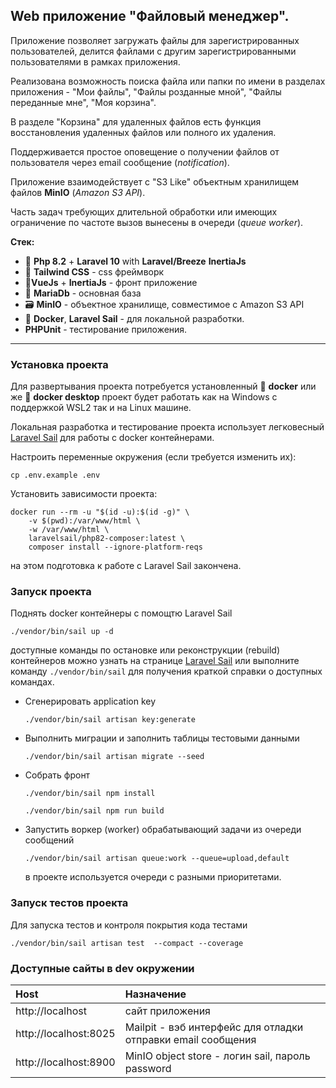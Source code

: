 ## Web приложение "Файловый менеджер".

Приложение позволяет загружать файлы для зарегистрированных пользователей,
делится файлами с другим зарегистрированными пользователями в рамках приложения.

Реализована возможность поиска файла или папки по имени в разделах приложения - 
"Мои файлы", "Файлы розданные мной", "Файлы переданные мне", "Моя корзина".

В разделе "Корзина" для удаленных файлов есть функция восстановления
удаленных файлов или полного их удаления.

Поддерживается простое оповещение о получении файлов от пользователя через
email сообщение (_notification_).

Приложение взаимодействует с "S3 Like" объектным хранилищем файлов **MinIO** (_Amazon S3 API_).

Часть задач требующих длительной обработки или имеющих ограничение
по частоте вызов вынесены в очереди (_queue worker_).

**Стек:**

- 🐘 **Php 8.2** + **Laravel 10** with **Laravel/Breeze** **InertiaJs**
- 🌊 **Tailwind CSS** - css фреймворк
- 🥉**VueJs** + **InertiaJs** - фронт приложение 
- 🦖 **MariaDb** - основная база
- 🗃 **MinIO** - объектное хранилище, совместимое с Amazon S3 API
- 🐋 **Docker**, **Laravel Sail** - для локальной разработки.
- **PHPUnit** - тестирование приложения.
-------

### Установка проекта

Для развертывания проекта потребуется установленный
🐳 **docker** или же 🐋 **docker desktop** проект будет работать
как на Windows с поддержкой WSL2 так и на Linux машине.

Локальная разработка и тестирование проекта использует
легковесный [Laravel Sail](https://laravel.com/docs/9.x/sail)
для работы с docker контейнерами.

Настроить переменные окружения (если требуется изменить их):

```shell
cp .env.example .env
```

Установить зависимости проекта:

```shell
docker run --rm -u "$(id -u):$(id -g)" \
    -v $(pwd):/var/www/html \
    -w /var/www/html \
    laravelsail/php82-composer:latest \
    composer install --ignore-platform-reqs
```

на этом подготовка к работе с Laravel Sail закончена.

### Запуск проекта

Поднять docker контейнеры с помощтю Laravel Sail

```shell
./vendor/bin/sail up -d
```

доступные команды по остановке или реконструкции (rebuild) контейнеров можно узнать на странице
[Laravel Sail](https://laravel.com/docs/10.x/sail)
или выполните команду `./vendor/bin/sail` для получения краткой справки о доступных командах.

* Сгенерировать application key
   ```shell
   ./vendor/bin/sail artisan key:generate
   ```

* Выполнить миграции и заполнить таблицы тестовыми данными
   ```shell
   ./vendor/bin/sail artisan migrate --seed
   ```
* Собрать фронт
    ```shell
    ./vendor/bin/sail npm install
    ```
    ```shell
    ./vendor/bin/sail npm run build
    ```
* Запустить воркер (worker) обрабатывающий задачи из очереди сообщений

    ```shell
    ./vendor/bin/sail artisan queue:work --queue=upload,default
    ```
   в проекте используется очереди с разными приоритетами.

### Запуск тестов проекта
Для запуска тестов и контроля покрытия кода тестами

  ```shell
  ./vendor/bin/sail artisan test  --compact --coverage
  ```

### Доступные сайты в dev окружении

| Host                               | Назначение                                                   |
|:-----------------------------------|:-------------------------------------------------------------|
| http://localhost                   | сайт приложения                                              |
| http://localhost:8025              | Mailpit - вэб интерфейс для отладки отправки email сообщения |
| http://localhost:8900              | MinIO object store - логин sail, пароль password             |
